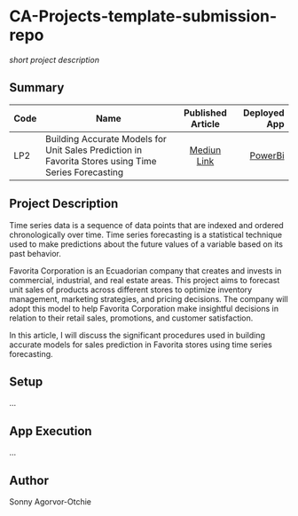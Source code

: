 # CA-Projects-template-submission-repo
*short project description*

## Summary
| Code      | Name        | Published Article |  Deployed App |
|-----------|-------------|:-------------:|------:|
| LP2  | Building Accurate Models for Unit Sales Prediction in Favorita Stores using Time Series Forecasting |  [Mediun Link](https://medium.com/@otchie.sonny/building-accurate-models-for-unit-sales-prediction-in-favorita-stores-using-time-series-forecasting-8ebe181e1164) | [PowerBi](/) |

## Project Description
Time series data is a sequence of data points that are indexed and ordered chronologically over time. Time series forecasting is a statistical technique used to make predictions about the future values of a variable based on its past behavior.

Favorita Corporation is an Ecuadorian company that creates and invests in commercial, industrial, and real estate areas. This project aims to forecast unit sales of products across different stores to optimize inventory management, marketing strategies, and pricing decisions. The company will adopt this model to help Favorita Corporation make insightful decisions in relation to their retail sales, promotions, and customer satisfaction.

In this article, I will discuss the significant procedures used in building accurate models for sales prediction in Favorita stores using time series forecasting.

## Setup
...

## App Execution
...

## Author
Sonny Agorvor-Otchie 

